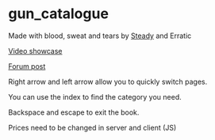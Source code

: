 # gun_catalogue
 
Made with blood, sweat and tears by [Steady](https://github.com/steadyspring) and Erratic

[Video showcase](https://youtu.be/AauAXW185yI)

[Forum post](https://forum.cfx.re/t/release-gun-catalogue-a-clean-interactive-and-immersive-gun-store/1305405)

Right arrow and left arrow allow you to quickly switch pages.

You can use the index to find the category you need.

Backspace and escape to exit the book.

Prices need to be changed in server and client (JS)
